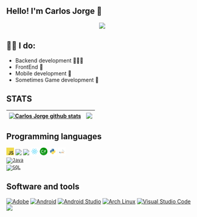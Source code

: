 ## Hello! I'm Carlos Jorge 👋
<p align="center">
  <a href="https://github.com/DenverCoder1/readme-typing-svg"><img src="https://readme-typing-svg.herokuapp.com/?lines=I'm%20system%20student%20;Full-Stack%20and%20app%20developer;2%2B%20years%20of%20coding%20experience;Always%20learning%20new%20things&font=Fira%20Code&center=true&width=440&height=45&color=4D96FF&vCenter=true&size=22"></a>
</p>

## 👨‍💻 I do:
- Backend development 👨🏻‍💻
- FrontEnd 💼
- Mobile development 📲
- Sometimes Game development 👾

## STATS

| <a href="https://github.com/rcarlosjorge/github-readme-stats"><img align="center" src="https://github-readme-stats.vercel.app/api?username=ricaidito&show_icons=true&include_all_commits=true&theme=Gradient&hide_border=true" alt="Carlos Jorge github stats" /></a> | <a href="https://github.com/rcarlosjorge/github-readme-stats"><img align="center" src="https://github-readme-stats.vercel.app/api/top-langs/?username=rcarlosjorge&layout=compact&theme=Gradient&hide_border=true" /></a> |
| ------------- | ------------- |

## Programming languages

<code><img height="20" src="https://raw.githubusercontent.com/github/explore/80688e429a7d4ef2fca1e82350fe8e3517d3494d/topics/javascript/javascript.png"></code> <code><img src="https://cdn.jsdelivr.net/npm/programming-languages-logos/src/swift/swift.png" height="20"></code> <code><img src="https://cdn.jsdelivr.net/npm/programming-languages-logos/src/cpp/cpp.png" height="20"></code> <code><img height="20" src="https://raw.githubusercontent.com/github/explore/80688e429a7d4ef2fca1e82350fe8e3517d3494d/topics/react/react.png"></code> <code><img height="20" src="https://raw.githubusercontent.com/github/explore/80688e429a7d4ef2fca1e82350fe8e3517d3494d/topics/csharp/csharp.png"></code> <code><img height="20" src="https://raw.githubusercontent.com/github/explore/80688e429a7d4ef2fca1e82350fe8e3517d3494d/topics/python/python.png"></code> <code><img height="20" src="https://raw.githubusercontent.com/github/explore/80688e429a7d4ef2fca1e82350fe8e3517d3494d/topics/mysql/mysql.png"></code> <code> <a href="https://github.com/search?q=user%3ADenverCoder1+language%3Ajava"><img alt="Java" src="https://img.shields.io/badge/Java-007396.svg?logo=java&logoColor=white"></a> </code> <code><a href="https://github.com/search?q=user%3ADenverCoder1+language%3Asql"><img alt="SQL" src="https://custom-icon-badges.herokuapp.com/badge/SQL-025E8C.svg?logo=database&logoColor=white"></a></code>


## Software and tools
<a href="#"><img alt="Adobe" src="https://img.shields.io/badge/Adobe-FF0000.svg?logo=adobe&logoColor=white"></a>
    <a href="#"><img alt="Android" src="https://img.shields.io/badge/Android-3DDC84?logo=android&logoColor=white"></a>
    <a href="#"><img alt="Android Studio" src="https://img.shields.io/badge/Android%20Studio-008678.svg?logo=android-studio&logoColor=white"></a>
    <a href="#"><img alt="Arch Linux" src="https://img.shields.io/badge/Arch%20Linux-1793D1.svg?logo=arch-linux&logoColor=white"></a> <a href="#"><img alt="Visual Studio Code" src="https://img.shields.io/badge/Visual%20Studio%20Code-0078d7.svg?logo=visual-studio-code&logoColor=white"></a>
  <img src="https://raw.githubusercontent.com/alexnaiman/alexnaiman/master/resources/dev/xcode.svg" height="20px" style="vertical-align:top margin:6px 4px"/>

<!--
**rcarlosjorge/rcarlosjorge** is a ✨ _special_ ✨ repository because its `README.md` (this file) appears on your GitHub profile.

Here are some ideas to get you started:

- 🔭 I’m currently working on ...
- 🌱 I’m currently learning ...
- 👯 I’m looking to collaborate on ...
- 🤔 I’m looking for help with ...
- 💬 Ask me about ...
- 📫 How to reach me: ...
- 😄 Pronouns: ...
- ⚡ Fun fact: ...
-->
